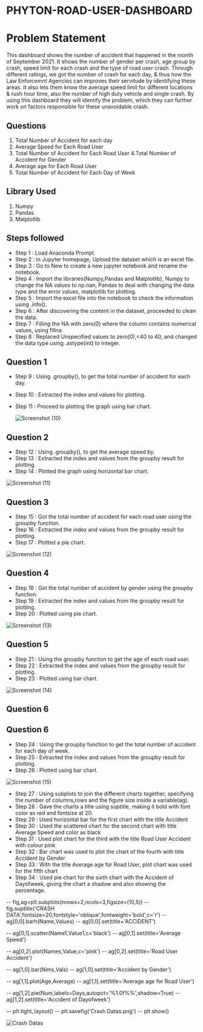 # PHYTON-ROAD-USER-DASHBOARD
# Problem Statement

This dashboard shows the number of accident that happened in the month of September 2021. It shows the number of gender per crash, age group by crash, speed limit for each crash and the type of road user crash. Through different ratings, we got the number of crash for each day, & thus how the Law Enforcemnt Agencies can improves their servitude by identifying these areas. It also lets them know the average speed limit for different locations & rush hour time, also the number of high duty vehicle and single crash. By using this dashboard they will identify the problem, which they can further work on factors responsible for these unavoidable crash.

## Questions
1. Total Number of Accident for each day
2. Average Speed for Each Road User
3. Total Number of Accident for Each Road User
4.Total Number of Accident for Gender
5. Average age for Each Road User
6. Total Number of Accident for Each Day of Week 

## Library Used
1. Numpy
2. Pandas
3. Matplotlib

## Steps followed 

- Step 1 : Load Anaconda Prompt.
- Step 2 : In Jupyter homepage, Upload the dataset which is an excel file.
- Step 3 : Go to New to create a new jupyter notebook and rename the notebook.
- Step 4 : Import the libraries(Numpy,Pandas and Matplotlib), Numpy to change the NA values to np.nan, Pandas to deal with changing the data type and the error values, matplotlib for plotting.
- Step 5 : Import the excel file into the notebook to check the information using .info().
- Step 6 : After discovering the content in the dataset, proceeded to clean the data.
- Step 7 : Filling the NA with zero(0) where the column contains numerical values, using fillna
- Step 8 : Replaced Unspecified values to zero(0),<40 to 40, and changed the data type using .astype(int) to integer.

## Question 1

- Step 9 : Using .groupby(), to get the total number of accident for each day.
- Step 10 : Extracted the index and values for plotting.
- Step 11 : Proceed to plotting the graph using bar chart.
    
    ![Screenshot (10)](https://github.com/user-attachments/assets/60b977ce-afe0-4dad-8320-b1ff9e6653ca)

## Question 2

- Step 12 : Using .groupby(), to get the average speed by.
- Step 13 : Extracted the index and values from the groupby result for plotting.
- Step 14 : Plotted the graph using horizontal bar chart.

![Screenshot (11)](https://github.com/user-attachments/assets/a170eed7-a26f-4c4f-b48b-2fff041e6ba5)


## Question 3

- Step 15 : Got the total number of accident for each road user using the groupby function.
- Step 16 : Extracted the index and values from the groupby result for plotting.  
- Step 17 : Plotted a pie chart.

![Screenshot (12)](https://github.com/user-attachments/assets/033c8fa2-c3e9-4dfe-9efd-c594387facb5)


## Question 4

- Step 18 : Got the total number of accident by gender using the groupby function.
- Step 19 : Extracted the index and values from the groupby result for plotting.  
- Step 20 : Plotted using pie chart.

![Screenshot (13)](https://github.com/user-attachments/assets/351921e7-dec2-40e0-8a59-13e07d69be86)


## Question 5

- Step 21 : Using the groupby function to get the age of each road user.
- Step 22 : Extracted the index and values from the groupby result for plotting.  
- Step 23 : Plotted using bar chart.

![Screenshot (14)](https://github.com/user-attachments/assets/3e07f996-5865-4d29-9204-6e1fd3c54f72)


## Question 6

## Question 6

- Step 24 : Using the groupby function to get the total number of accident for each day of week.
- Step 25 : Extracted the index and values from the groupby result for plotting.  
- Step 26 : Plotted using bar chart.

![Screenshot (15)](https://github.com/user-attachments/assets/966f4901-58cc-4969-ac56-3746cc5eaf3a)


- Step 27 : Using subplots to join the different charts together, specifying the number of columns,rows and the figure size inside a variable(ag).
- Step 28 : Gave the charts a title using suptitle, making it bold with font color as red and fontsize at 20.
- Step 29 : Used horizontal bar for the first chart with the title Accident
- Step 30 : Used the scattered chart for the second chart with title Average Speed and color as black
- Step 31 : Used plot chart for the third with the title Road User Accident with colour pink
- Step 32 : Bar chart was used to plot the chart of the fourth with title Accident by Gender
- Step 33 : With the title Average age for Road User, plot chart was used for the fifth chart
- Step 34 : Used pie chart for the sixth chart with the Accident of Dayofweek, giving the chart a shadow and also showing the percentage.

-- fig,ag=plt.subplots(nrows=2,ncols=3,figsize=(10,5))
-- fig.suptitle('CRASH DATA',fontsize=20,fontstyle='oblique',fontweight='bold',c='r')
-- ag[0,0].barh(Name,Values)
-- ag[0,0].set(title='ACCIDENT')

-- ag[0,1].scatter(Name1,Value1,c='black')
-- ag[0,1].set(title='Average Speed')

-- ag[0,2].plot(Names,Value,c='pink')
-- ag[0,2].set(title='Road User Accident')

-- ag[1,0].bar(Nims,Vals)
-- ag[1,0].set(title='Accident by Gender')

-- ag[1,1].plot(Age,Average)
-- ag[1,1].set(title='Average age for Road User')

-- ag[1,2].pie(Num,labels=Days,autopct='%1.0f%%',shadow=True)
-- ag[1,2].set(title='Accident of Dayofweek')

-- plt.tight_layout()
-- plt.savefig('Crash Datas.png')
-- plt.show()

![Crash Datas](https://github.com/user-attachments/assets/4d8a1912-5b54-4b9c-9c35-fe78366985a9)
